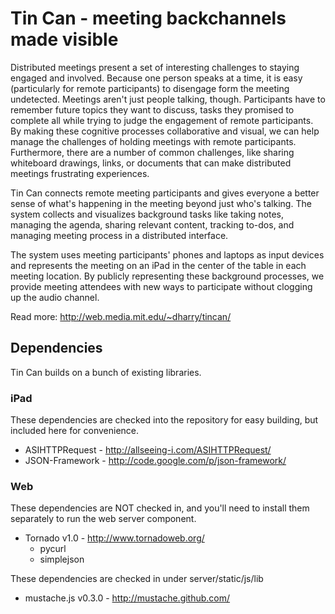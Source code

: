 Tin Can - meeting backchannels made visible
=====================================================

Distributed meetings present a set of interesting challenges to staying engaged and involved. Because one person speaks at a time, it is easy (particularly for remote participants) to disengage form the meeting undetected. Meetings aren't just people talking, though. Participants have to remember future topics they want to discuss, tasks they promised to complete all while trying to judge the engagement of remote participants. By making these cognitive processes collaborative and visual, we can help manage the challenges of holding meetings with remote participants. Furthermore, there are a number of common challenges, like sharing whiteboard drawings, links, or documents that can make distributed meetings frustrating experiences.

Tin Can connects remote meeting participants and gives everyone a better sense of what's happening in the meeting beyond just who's talking. The system collects and visualizes background tasks like taking notes, managing the agenda, sharing relevant content, tracking to-dos, and managing meeting process in a distributed interface.

The system uses meeting participants' phones and laptops as input devices and represents the meeting on an iPad in the center of the table in each meeting location. By publicly representing these background processes, we provide meeting attendees with new ways to participate without clogging up the audio channel.

Read more: http://web.media.mit.edu/~dharry/tincan/

Dependencies
------------

Tin Can builds on a bunch of existing libraries.

### iPad

These dependencies are checked into the repository for easy building, but included here for convenience.

 * ASIHTTPRequest - http://allseeing-i.com/ASIHTTPRequest/
 * JSON-Framework - http://code.google.com/p/json-framework/

### Web

These dependencies are NOT checked in, and you'll need to install them separately to run the web server component.

 * Tornado v1.0 - http://www.tornadoweb.org/
   * pycurl
   * simplejson

These dependencies are checked in under server/static/js/lib

 * mustache.js v0.3.0 - http://mustache.github.com/